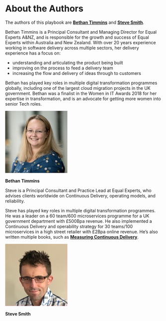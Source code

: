 # About the Authors

The authors of this playbook are [**Bethan Timmins**](https://www.linkedin.com/in/bethan-timmins-3089369/) and [**Steve Smith**](https://www.linkedin.com/in/stevesmithtech/).

Bethan Timmins is a Principal Consultant and Managing Director for Equal Experts A&NZ, and is responsible for the growth and success of Equal Experts within Australia and New Zealand. With over 20 years experience working in software delivery across multiple sectors, her delivery experience has a focus on:

* understanding and articulating the product being built
* improving on the process to feed a delivery team
* increasing the flow and delivery of ideas through to customers

Bethan has played key roles in multiple digital transformation programmes globally, including one of the largest cloud migration projects in the UK government. Bethan was a finalist in the Women in IT Awards 2018 for her expertise in transformation, and is an advocate for getting more women into senior Tech roles.

![Bethan Timmins](.gitbook/assets/overview/bethan-timmins.jpg) 

**Bethan Timmins** 
 
Steve is a Principal Consultant and Practice Lead at Equal Experts, who advises clients worldwide on Continuous Delivery, operating models, and reliability.  

Steve has played key roles in multiple digital transformation programmes. He was a leader on a 60 team/600 microservices programme for a UK government department with £500Bpa revenue. He also implemented a Continuous Delivery and operability strategy for 30 teams/100 microservices in a high street retailer with £2Bpa online revenue. He’s also written multiple books, such as [**Measuring Continuous Delivery**](https://www.amazon.co.uk/dp/B08LYZDPMK). 
 
![Steve Smith](.gitbook/assets/overview/steve-smith.jpg)

**Steve Smith**